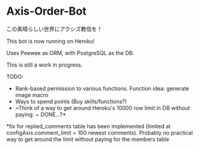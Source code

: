 # Axis-Order-Bot
この素晴らしい世界にアクシズ教信を！

This bot is now running on Heroku! 

Uses Peewee as ORM, with PostgreSQL as the DB.

This is still a work in progress.

TODO: 
- Rank-based permission to various functions. Function idea: generate image macro
- Ways to spend points (Buy skills/functions?)
- ~Think of a way to get around Heroku's 10000 row limit in DB without paying. ~ DONE...?*

*fix for replied_comments table has been implemented (limited at configAxis.comment_limit = 100 newest comments). 
Probably no practical way to get around the limit without paying for the members table
